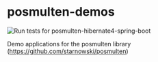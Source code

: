 # posmulten-demos
![Run tests for posmulten-hibernate4-spring-boot](https://github.com/starnowski/posmulten-demos/workflows/Run%20tests%20for%20posmulten-hibernate4-spring-boot/badge.svg)

Demo applications for the posmulten library (https://github.com/starnowski/posmulten)
